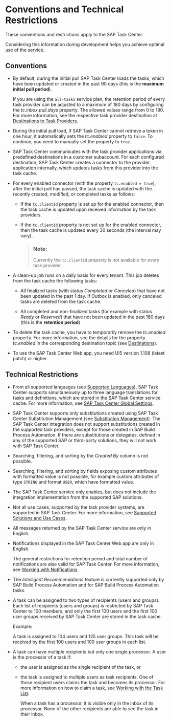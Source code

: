 <!-- loiof0f13bf49e3f45488bcf24218a2771e4 -->

# Conventions and Technical Restrictions

These conventions and restrictions apply to the SAP Task Center.

Considering this information during development helps you achieve optimal use of the service.



<a name="loiof0f13bf49e3f45488bcf24218a2771e4__section_nwx_4jp_cjb"/>

## Conventions

-   By default, during the initial pull SAP Task Center loads the tasks, which have been updated or created in the past 90 days \(this is the **maximum initial pull period**\).

    If you are using the `all-tasks` service plan, the retention period of every task provider can be adjusted to a maximum of 180 days by configuring the *tc.inbox.pull.days* property. The allowed values range from 0 to 180. For more information, see the respective task provider destination at [Destinations to Task Providers](../40-administration/destinations-to-task-providers-b158111.md).

-   During the initial pull load, if SAP Task Center cannot retrieve a token in one hour, it automatically sets the *tc.enabled* property to `false`. To continue, you need to manually set the property to `true`.

-   SAP Task Center communicates with the task provider applications via predefined destinations in a customer subaccount. For each configured destination, SAP Task Center creates a connector to the provider application internally, which updates tasks from this provider into the task cache.

-   For every enabled connector \(with the property `tc.enabled = true`\), after the initial pull has passed, the task cache is updated with the recently created, modified, or completed tasks as follows:

    -   If the `tc.clientId` property is set up for the enabled connector, then the task cache is updated upon received information by the task providers.

    -   If the `tc.clientId` property is not set up for the enabled connector, then the task cache is updated every 30 seconds \(the interval may vary\).

        > ### Note:  
        > Currently the `tc.clientId` property is not available for every task provider.


-   A clean-up job runs on a daily basis for every tenant. This job deletes from the task cache the following tasks:

    -   All finalized tasks \(with status *Completed* or *Canceled*\) that have not been updated in the past 1 day. If Outbox is enabled, only canceled tasks are deleted from the task cache.

    -   All completed and non-finalized tasks \(for example with status *Ready* or *Reserved*\) that have not been updated in the past 180 days \(this is the **retention period**\)


-   To delete the task cache, you have to temporarily remove the *tc.enabled* property. For more information, see the details for the property *tc.enabled* in the corresponding destination topic \(see [Destinations](../40-administration/destinations-3470733.md)\).

-   To use the SAP Task Center Web app, you need UI5 version 1.108 \(latest patch\) or higher.




<a name="loiof0f13bf49e3f45488bcf24218a2771e4__section_q4p_zk5_ymb"/>

## Technical Restrictions

-   From all supported languages \(see [Supported Languages](supported-languages-c66c693.md)\), SAP Task Center supports simultaneously up to three language translations for tasks and definitions, which are stored in the SAP Task Center service cache. For more information, see [SAP Task Center Global Settings](../40-administration/sap-task-center-global-settings-99e5302.md).

-   SAP Task Center supports only substitutions created using SAP Task Center Substitution Management \(see [Substitution Management](../70-using-the-web-app/substitution-management-bef9b2d.md)\). The SAP Task Center integration does not support substitutions created in the supported task providers, except for those created in SAP Build Process Automation. If there are substitutions or delegates, defined in any of the supported SAP or third-party solutions, they will not work with SAP Task Center.

-   Searching, filtering, and sorting by the *Created By* column is not possible.

-   Searching, filtering, and sorting by fields exposing custom attributes with formatted value is not possible, for example custom attributes of type `STRING` and format `USER`, which have formatted value.

-   The SAP Task Center service only enables, but does not include the integration implementation from the supported SAP solutions.

-   Not all use cases, supported by the task provider systems, are supported in SAP Task Center. For more information, see [Supported Solutions and Use Cases](supported-solutions-and-use-cases-758209c.md).

-   All messages returned by the SAP Task Center service are only in English.

-   Notifications displayed in the SAP Task Center Web app are only in English.

    The general restrictions for retention period and total number of notifications are also valid for SAP Task Center. For more information, see [Working with Notifications](https://help.sap.com/docs/build-work-zone-standard-edition/sap-build-work-zone-standard-edition/working-with-notifications).

-   The *Intelligent Recommendations* feature is currently supported only by SAP Build Process Automation and for SAP Build Process Automation tasks.

-   A task can be assigned to two types of recipients \(users and groups\). Each list of recipients \(users and groups\) is restricted by SAP Task Center to 100 members, and only the first 100 users and the first 100 user groups received by SAP Task Center are stored in the task cache.

    Example:

    A task is assigned to 104 users and 125 user groups. This task will be received by the first 100 users and 100 user groups in each list.

-   A task can have multiple recipients but only one single processor. A user is the processor of a task if:

    -   the user is assigned as the single recipient of the task, or
    -   the task is assigned to multiple users as task recipients. One of those recipient users claims the task and becomes its processor. For more information on how to claim a task, see [Working with the Task List](../70-using-the-web-app/working-with-the-task-list-fe4a8b3.md).

        When a task has a processor, it is visible only in the inbox of its processor. None of the other recipients are able to see the task in their inbox.



